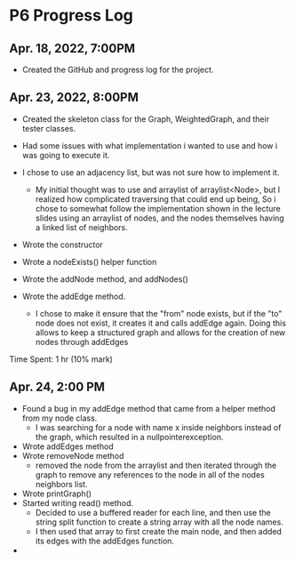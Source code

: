 # P6 Progress Log

## Apr. 18, 2022, 7:00PM

* Created the GitHub and progress log for the project.&#x20;

## Apr. 23, 2022, 8:00PM

* Created the skeleton class for the Graph, WeightedGraph, and their tester classes.
* Had some issues with what implementation i wanted to use and how i was going to execute it.&#x20;
* I chose to use an adjacency list, but was not sure how to implement it.&#x20;
  * My initial thought was to use and arraylist of arraylist\<Node>, but I realized how complicated traversing that could end up being, So i chose to somewhat follow the implementation shown in the lecture slides using an arraylist of nodes, and the nodes themselves having a linked list of neighbors.&#x20;
* Wrote the constructor
* Wrote a nodeExists() helper function
* Wrote the addNode method, and addNodes()
*   Wrote the addEdge method.&#x20;

    * I chose to make it ensure that the "from" node exists, but if the "to" node does not exist, it creates it and calls addEdge again. Doing this allows to keep a structured graph and allows for the creation of new nodes through addEdges



Time Spent: 1 hr (10% mark)

## Apr. 24, 2:00 PM

* Found a bug in my addEdge method that came from a helper method from my node class.&#x20;
  * I was searching for a node with name x inside neighbors instead of the graph, which resulted in a nullpointerexception.
* Wrote addEdges method
* Wrote removeNode method
  * removed the node from the arraylist and then iterated through the graph to remove any references to the node in all of the nodes neighbors list.&#x20;
* Wrote printGraph()
* Started writing read() method.
  * Decided to use a buffered reader for each line, and then use the string split function to create a string array with all the node names.&#x20;
  * I then used that array to first create the main node, and then added its edges with the addEdges function.
*
